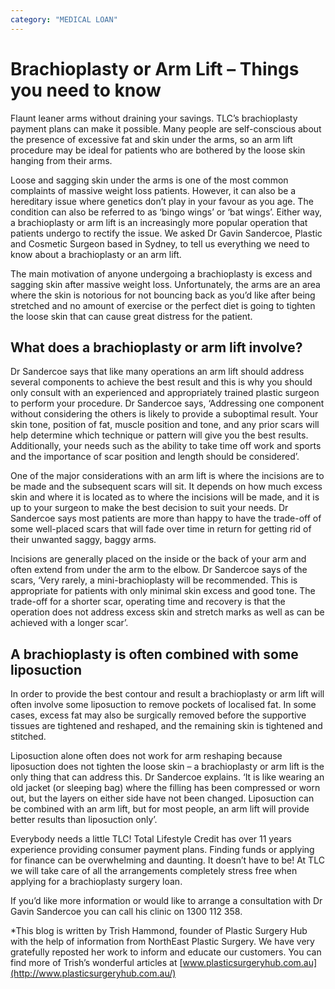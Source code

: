 ```yaml
---
category: "MEDICAL LOAN"
---
```


# Brachioplasty or Arm Lift – Things you need to know

Flaunt leaner arms without draining your savings. TLC’s brachioplasty payment plans can make it possible. Many people are self-conscious about the presence of excessive fat and skin under the arms, so an arm lift procedure may be ideal for patients who are bothered by the loose skin hanging from their arms.

Loose and sagging skin under the arms is one of the most common complaints of massive weight loss patients. However, it can also be a hereditary issue where genetics don’t play in your favour as you age. The condition can also be referred to as ‘bingo wings’ or ‘bat wings’. Either way, a brachioplasty or arm lift is an increasingly more popular operation that patients undergo to rectify the issue. We asked Dr Gavin Sandercoe, Plastic and Cosmetic Surgeon based in Sydney, to tell us everything we need to know about a brachioplasty or an arm lift.

The main motivation of anyone undergoing a brachioplasty is excess and sagging skin after massive weight loss. Unfortunately, the arms are an area where the skin is notorious for not bouncing back as you’d like after being stretched and no amount of exercise or the perfect diet is going to tighten the loose skin that can cause great distress for the patient.

## What does a brachioplasty or arm lift involve?

Dr Sandercoe says that like many operations an arm lift should address several components to achieve the best result and this is why you should only consult with an experienced and appropriately trained plastic surgeon to perform your procedure. Dr Sandercoe says, ‘Addressing one component without considering the others is likely to provide a suboptimal result. Your skin tone, position of fat, muscle position and tone, and any prior scars will help determine which technique or pattern will give you the best results. Additionally, your needs such as the ability to take time off work and sports and the importance of scar position and length should be considered’.

One of the major considerations with an arm lift is where the incisions are to be made and the subsequent scars will sit. It depends on how much excess skin and where it is located as to where the incisions will be made, and it is up to your surgeon to make the best decision to suit your needs. Dr Sandercoe says most patients are more than happy to have the trade-off of some well-placed scars that will fade over time in return for getting rid of their unwanted saggy, baggy arms.

Incisions are generally placed on the inside or the back of your arm and often extend from under the arm to the elbow. Dr Sandercoe says of the scars, ‘Very rarely, a mini-brachioplasty will be recommended. This is appropriate for patients with only minimal skin excess and good tone. The trade-off for a shorter scar, operating time and recovery is that the operation does not address excess skin and stretch marks as well as can be achieved with a longer scar’.

## A brachioplasty is often combined with some liposuction

In order to provide the best contour and result a brachioplasty or arm lift will often involve some liposuction to remove pockets of localised fat. In some cases, excess fat may also be surgically removed before the supportive tissues are tightened and reshaped, and the remaining skin is tightened and stitched.

Liposuction alone often does not work for arm reshaping because liposuction does not tighten the loose skin – a brachioplasty or arm lift is the only thing that can address this. Dr Sandercoe explains. ‘It is like wearing an old jacket (or sleeping bag) where the filling has been compressed or worn out, but the layers on either side have not been changed. Liposuction can be combined with an arm lift, but for most people, an arm lift will provide better results than liposuction only’.

Everybody needs a little TLC! Total Lifestyle Credit has over 11 years experience providing consumer payment plans. Finding funds or applying for finance can be overwhelming and daunting. It doesn’t have to be! At TLC we will take care of all the arrangements completely stress free when applying for a brachioplasty surgery loan.

If you’d like more information or would like to arrange a consultation with Dr Gavin Sandercoe you can call his clinic on 1300 112 358.

\*This blog is written by Trish Hammond, founder of Plastic Surgery Hub with the help of information from NorthEast Plastic Surgery. We have very gratefully reposted her work to inform and educate our customers. You can find more of Trish’s wonderful articles at [www.plasticsurgeryhub.com.au](http://www.plasticsurgeryhub.com.au/)
